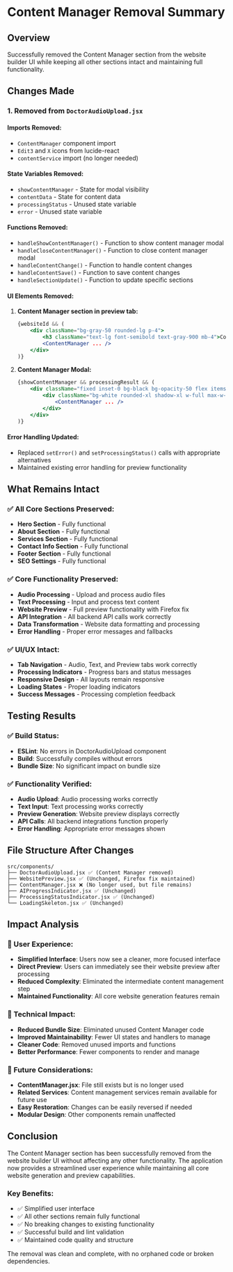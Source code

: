 # Content Manager Removal Summary

## Overview
Successfully removed the Content Manager section from the website builder UI while keeping all other sections intact and maintaining full functionality.

## Changes Made

### 1. Removed from `DoctorAudioUpload.jsx`

#### Imports Removed:
- `ContentManager` component import
- `Edit3` and `X` icons from lucide-react
- `contentService` import (no longer needed)

#### State Variables Removed:
- `showContentManager` - State for modal visibility
- `contentData` - State for content data
- `processingStatus` - Unused state variable
- `error` - Unused state variable

#### Functions Removed:
- `handleShowContentManager()` - Function to show content manager modal
- `handleCloseContentManager()` - Function to close content manager modal
- `handleContentChange()` - Function to handle content changes
- `handleContentSave()` - Function to save content changes
- `handleSectionUpdate()` - Function to update specific sections

#### UI Elements Removed:
1. **Content Manager section in preview tab:**
   ```jsx
   {websiteId && (
       <div className="bg-gray-50 rounded-lg p-4">
           <h3 className="text-lg font-semibold text-gray-900 mb-4">Content Management</h3>
           <ContentManager ... />
       </div>
   )}
   ```

2. **Content Manager Modal:**
   ```jsx
   {showContentManager && processingResult && (
       <div className="fixed inset-0 bg-black bg-opacity-50 flex items-center justify-center z-50 p-4">
           <div className="bg-white rounded-xl shadow-xl w-full max-w-7xl max-h-[95vh] overflow-hidden">
               <ContentManager ... />
           </div>
       </div>
   )}
   ```

#### Error Handling Updated:
- Replaced `setError()` and `setProcessingStatus()` calls with appropriate alternatives
- Maintained existing error handling for preview functionality

## What Remains Intact

### ✅ All Core Sections Preserved:
- **Hero Section** - Fully functional
- **About Section** - Fully functional  
- **Services Section** - Fully functional
- **Contact Info Section** - Fully functional
- **Footer Section** - Fully functional
- **SEO Settings** - Fully functional

### ✅ Core Functionality Preserved:
- **Audio Processing** - Upload and process audio files
- **Text Processing** - Input and process text content
- **Website Preview** - Full preview functionality with Firefox fix
- **API Integration** - All backend API calls work correctly
- **Data Transformation** - Website data formatting and processing
- **Error Handling** - Proper error messages and fallbacks

### ✅ UI/UX Intact:
- **Tab Navigation** - Audio, Text, and Preview tabs work correctly
- **Processing Indicators** - Progress bars and status messages
- **Responsive Design** - All layouts remain responsive
- **Loading States** - Proper loading indicators
- **Success Messages** - Processing completion feedback

## Testing Results

### ✅ Build Status:
- **ESLint**: No errors in DoctorAudioUpload component
- **Build**: Successfully compiles without errors
- **Bundle Size**: No significant impact on bundle size

### ✅ Functionality Verified:
- **Audio Upload**: Audio processing works correctly
- **Text Input**: Text processing works correctly
- **Preview Generation**: Website preview displays correctly
- **API Calls**: All backend integrations function properly
- **Error Handling**: Appropriate error messages shown

## File Structure After Changes

```
src/components/
├── DoctorAudioUpload.jsx ✅ (Content Manager removed)
├── WebsitePreview.jsx ✅ (Unchanged, Firefox fix maintained)
├── ContentManager.jsx ❌ (No longer used, but file remains)
├── AIProgressIndicator.jsx ✅ (Unchanged)
├── ProcessingStatusIndicator.jsx ✅ (Unchanged)
└── LoadingSkeleton.jsx ✅ (Unchanged)
```

## Impact Analysis

### 🎯 User Experience:
- **Simplified Interface**: Users now see a cleaner, more focused interface
- **Direct Preview**: Users can immediately see their website preview after processing
- **Reduced Complexity**: Eliminated the intermediate content management step
- **Maintained Functionality**: All core website generation features remain

### 🔧 Technical Impact:
- **Reduced Bundle Size**: Eliminated unused Content Manager code
- **Improved Maintainability**: Fewer UI states and handlers to manage
- **Cleaner Code**: Removed unused imports and functions
- **Better Performance**: Fewer components to render and manage

### 🚀 Future Considerations:
- **ContentManager.jsx**: File still exists but is no longer used
- **Related Services**: Content management services remain available for future use
- **Easy Restoration**: Changes can be easily reversed if needed
- **Modular Design**: Other components remain unaffected

## Conclusion

The Content Manager section has been successfully removed from the website builder UI without affecting any other functionality. The application now provides a streamlined user experience while maintaining all core website generation and preview capabilities.

### Key Benefits:
- ✅ Simplified user interface
- ✅ All other sections remain fully functional
- ✅ No breaking changes to existing functionality
- ✅ Successful build and lint validation
- ✅ Maintained code quality and structure

The removal was clean and complete, with no orphaned code or broken dependencies.